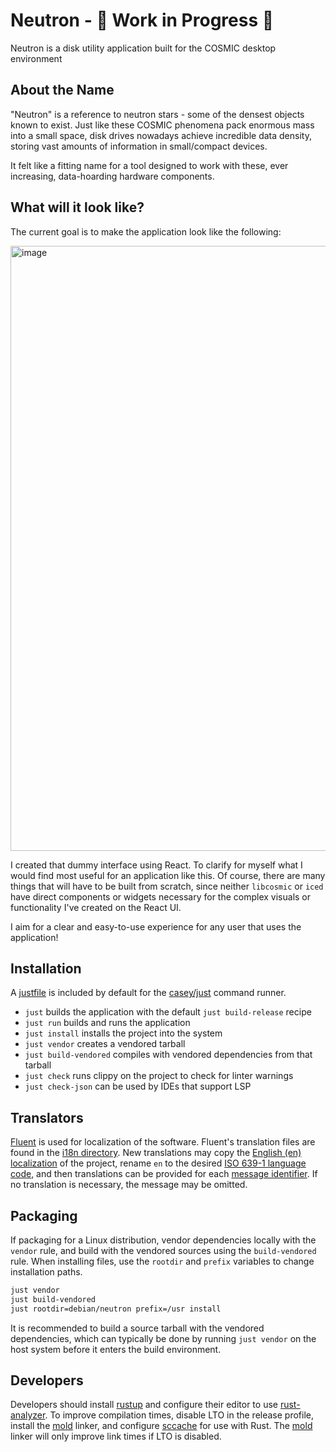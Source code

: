 # Neutron - 🚧 **Work in Progress** 🚧

Neutron is a disk utility application built for the COSMIC desktop environment

## About the Name

"Neutron" is a reference to neutron stars - some of the densest objects known to exist. Just like these COSMIC phenomena pack enormous mass into a small space, disk drives nowadays achieve incredible data density, storing vast amounts of information in small/compact devices.

It felt like a fitting name for a tool designed to work with these, ever increasing, data-hoarding hardware components.

## What will it look like?

The current goal is to make the application look like the following:

<img width="1289" height="968" alt="image" src="https://github.com/user-attachments/assets/05e64239-ce64-4be4-8ec2-ca5c9d1d6f9d" />

I created that dummy interface using React. To clarify for myself what I would find most useful for an application like this. Of course, there are many things that will have to be built from scratch, since neither `libcosmic` or `iced` have direct components or widgets necessary for the complex visuals or functionality I've created on the React UI. 

I aim for a clear and easy-to-use experience for any user that uses the application!  

## Installation

A [justfile](./justfile) is included by default for the [casey/just][just] command runner.

- `just` builds the application with the default `just build-release` recipe
- `just run` builds and runs the application
- `just install` installs the project into the system
- `just vendor` creates a vendored tarball
- `just build-vendored` compiles with vendored dependencies from that tarball
- `just check` runs clippy on the project to check for linter warnings
- `just check-json` can be used by IDEs that support LSP

## Translators

[Fluent][fluent] is used for localization of the software. Fluent's translation files are found in the [i18n directory](./i18n). New translations may copy the [English (en) localization](./i18n/en) of the project, rename `en` to the desired [ISO 639-1 language code][iso-codes], and then translations can be provided for each [message identifier][fluent-guide]. If no translation is necessary, the message may be omitted.

## Packaging

If packaging for a Linux distribution, vendor dependencies locally with the `vendor` rule, and build with the vendored sources using the `build-vendored` rule. When installing files, use the `rootdir` and `prefix` variables to change installation paths.

```sh
just vendor
just build-vendored
just rootdir=debian/neutron prefix=/usr install
```

It is recommended to build a source tarball with the vendored dependencies, which can typically be done by running `just vendor` on the host system before it enters the build environment.

## Developers

Developers should install [rustup][rustup] and configure their editor to use [rust-analyzer][rust-analyzer]. To improve compilation times, disable LTO in the release profile, install the [mold][mold] linker, and configure [sccache][sccache] for use with Rust. The [mold][mold] linker will only improve link times if LTO is disabled.

[fluent]: https://projectfluent.org/
[fluent-guide]: https://projectfluent.org/fluent/guide/hello.html
[iso-codes]: https://en.wikipedia.org/wiki/List_of_ISO_639-1_codes
[just]: https://github.com/casey/just
[rustup]: https://rustup.rs/
[rust-analyzer]: https://rust-analyzer.github.io/
[mold]: https://github.com/rui314/mold
[sccache]: https://github.com/mozilla/sccache
